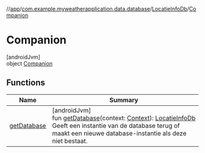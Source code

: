 //[app](../../../../index.md)/[com.example.myweatherapplication.data.database](../../index.md)/[LocatieInfoDb](../index.md)/[Companion](index.md)

# Companion

[androidJvm]\
object [Companion](index.md)

## Functions

| Name | Summary |
|---|---|
| [getDatabase](get-database.md) | [androidJvm]<br>fun [getDatabase](get-database.md)(context: [Context](https://developer.android.com/reference/kotlin/android/content/Context.html)): [LocatieInfoDb](../index.md)<br>Geeft een instantie van de database terug of maakt een nieuwe database-instantie als deze niet bestaat. |
